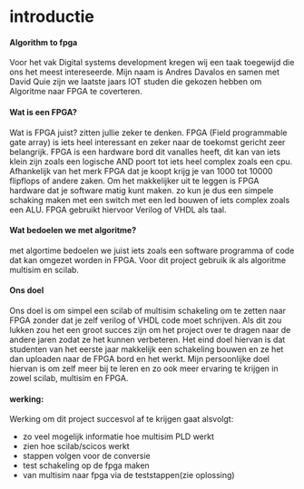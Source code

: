 # **introductie**

#### **Algorithm to fpga**

Voor het vak Digital systems development kregen wij een taak toegewijd die ons het meest intereseerde. Mijn naam is Andres Davalos en samen met David Quie zijn we laatste jaars IOT studen die gekozen hebben om Algoritme naar FPGA te coverteren. 



#### **Wat is een FPGA?**

Wat is FPGA juist? zitten jullie zeker te denken. FPGA (Field programmable gate array) is iets heel interessant en zeker naar de toekomst gericht zeer belangrijk. FPGA is een hardware bord dit vanalles heeft, dit kan van iets klein zijn zoals een logische AND poort tot iets heel complex zoals een cpu. Afhankelijk van het merk FPGA dat je koopt krijg je van 1000 tot 10000 flipflops of andere zaken. Om het makkelijker uit te leggen is FPGA hardware dat je software matig kunt maken. zo kun je dus een simpele schaking maken met een switch met een led bouwen of iets complex zoals een ALU. FPGA gebruikt hiervoor Verilog of VHDL als taal.

#### **Wat bedoelen we met algoritme?**

met algortime bedoelen we juist iets zoals een software programma of code dat kan omgezet worden in FPGA. Voor dit project gebruik ik als algoritme multisim en scilab.



#### **Ons doel** 

Ons doel is om simpel een scilab of multisim schakeling om te zetten naar FPGA zonder dat je zelf verilog of VHDL code moet schrijven. Als dit zou lukken zou het een groot succes zijn om het project over te dragen naar de andere jaren zodat ze het kunnen verbeteren. Het eind doel hiervan is dat studenten van het eerste jaar makkelijk een schakeling bouwen en ze het dan uploaden naar de FPGA bord en het werkt. Mijn persoonlijke doel hiervan is om zelf meer bij te leren en zo ook meer ervaring te krijgen in zowel scilab, multisim en FPGA.   



#### **werking:**

Werking om dit project succesvol af te krijgen gaat alsvolgt: 

- zo veel mogelijk informatie hoe multisim PLD werkt
- zien hoe scilab/scicos werkt
- stappen volgen voor de conversie
- test schakeling op de fpga maken
- van multisim naar fpga via de teststappen(zie oplossing)
 




